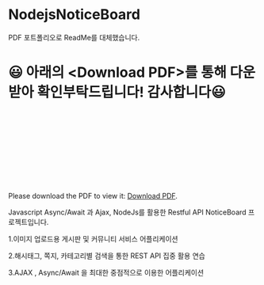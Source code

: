 # NodejsNoticeBoard

PDF 포트폴리오로 ReadMe를 대체했습니다.
# :smiley: 아래의 \<Download PDF\>를 통해 다운받아 확인부탁드립니다! 감사합니다:smiley:

<object data="https://github.com/unooo/NodejsNoticeBoard/files/6163437/Nodejs.RestAPI._.Minimum.Notice.Board.pdf" type="application/pdf" width="700px" height="700px">
    <embed src="https://github.com/unooo/NodejsNoticeBoard/files/6163437/Nodejs.RestAPI._.Minimum.Notice.Board.pdf">
        <p>Please download the PDF to view it: <a href="https://github.com/unooo/NodejsNoticeBoard/files/6163437/Nodejs.RestAPI._.Minimum.Notice.Board.pdf">Download PDF</a>.</p>
    </embed>
</object>

Javascript Async/Await 과 Ajax, NodeJs를 활용한 Restful API NoticeBoard 프로젝트입니다.

1.이미지 업로드용 게시판 및 커뮤니티 서비스 어플리케이션 
 
2.해시태그, 쪽지, 카테고리별 검색을 통한 REST API 집중 활용 연습 
 
3.AJAX , Async/Await 을 최대한 중점적으로 이용한 어플리케이션 



